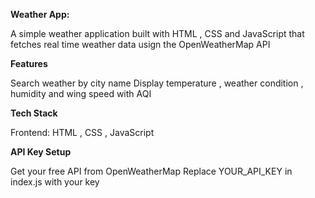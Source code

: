 **Weather App:**

A simple weather application built with HTML , CSS and JavaScript that fetches real time weather data usign the OpenWeatherMap API

**Features**

Search weather by city name
Display temperature , weather condition , humidity and wing speed with AQI

**Tech Stack**

Frontend: HTML , CSS , JavaScript

**API Key Setup**

Get your free API from OpenWeatherMap
Replace YOUR_API_KEY in  index.js with your key
